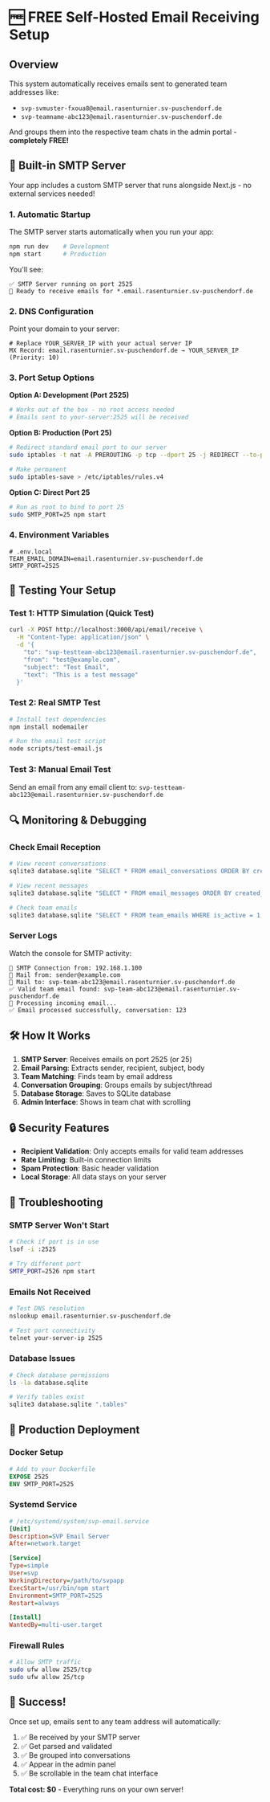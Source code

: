# 🆓 FREE Self-Hosted Email Receiving Setup

## Overview
This system automatically receives emails sent to generated team addresses like:
- `svp-svmuster-fxoua8@email.rasenturnier.sv-puschendorf.de`
- `svp-teamname-abc123@email.rasenturnier.sv-puschendorf.de`

And groups them into the respective team chats in the admin portal - **completely FREE!**

## 🚀 Built-in SMTP Server

Your app includes a custom SMTP server that runs alongside Next.js - no external services needed!

### 1. Automatic Startup

The SMTP server starts automatically when you run your app:

```bash
npm run dev    # Development
npm start      # Production
```

You'll see:
```
✅ SMTP Server running on port 2525
📧 Ready to receive emails for *.email.rasenturnier.sv-puschendorf.de
```

### 2. DNS Configuration

Point your domain to your server:

```dns
# Replace YOUR_SERVER_IP with your actual server IP
MX Record: email.rasenturnier.sv-puschendorf.de → YOUR_SERVER_IP (Priority: 10)
```

### 3. Port Setup Options

**Option A: Development (Port 2525)**
```bash
# Works out of the box - no root access needed
# Emails sent to your-server:2525 will be received
```

**Option B: Production (Port 25)**
```bash
# Redirect standard email port to our server
sudo iptables -t nat -A PREROUTING -p tcp --dport 25 -j REDIRECT --to-port 2525

# Make permanent
sudo iptables-save > /etc/iptables/rules.v4
```

**Option C: Direct Port 25**
```bash
# Run as root to bind to port 25
sudo SMTP_PORT=25 npm start
```

### 4. Environment Variables

```env
# .env.local
TEAM_EMAIL_DOMAIN=email.rasenturnier.sv-puschendorf.de
SMTP_PORT=2525
```

## 🧪 Testing Your Setup

### Test 1: HTTP Simulation (Quick Test)

```bash
curl -X POST http://localhost:3000/api/email/receive \
  -H "Content-Type: application/json" \
  -d '{
    "to": "svp-testteam-abc123@email.rasenturnier.sv-puschendorf.de",
    "from": "test@example.com", 
    "subject": "Test Email",
    "text": "This is a test message"
  }'
```

### Test 2: Real SMTP Test

```bash
# Install test dependencies
npm install nodemailer

# Run the email test script
node scripts/test-email.js
```

### Test 3: Manual Email Test

Send an email from any email client to:
`svp-testteam-abc123@email.rasenturnier.sv-puschendorf.de`

## 🔍 Monitoring & Debugging

### Check Email Reception

```bash
# View recent conversations
sqlite3 database.sqlite "SELECT * FROM email_conversations ORDER BY created_at DESC LIMIT 5;"

# View recent messages  
sqlite3 database.sqlite "SELECT * FROM email_messages ORDER BY created_at DESC LIMIT 10;"

# Check team emails
sqlite3 database.sqlite "SELECT * FROM team_emails WHERE is_active = 1;"
```

### Server Logs

Watch the console for SMTP activity:
```
📧 SMTP Connection from: 192.168.1.100
📧 Mail from: sender@example.com
📧 Mail to: svp-team-abc123@email.rasenturnier.sv-puschendorf.de
✅ Valid team email found: svp-team-abc123@email.rasenturnier.sv-puschendorf.de
📧 Processing incoming email...
✅ Email processed successfully, conversation: 123
```

## 🛠️ How It Works

1. **SMTP Server**: Receives emails on port 2525 (or 25)
2. **Email Parsing**: Extracts sender, recipient, subject, body
3. **Team Matching**: Finds team by email address
4. **Conversation Grouping**: Groups emails by subject/thread
5. **Database Storage**: Saves to SQLite database
6. **Admin Interface**: Shows in team chat with scrolling

## 🔒 Security Features

- **Recipient Validation**: Only accepts emails for valid team addresses
- **Rate Limiting**: Built-in connection limits
- **Spam Protection**: Basic header validation
- **Local Storage**: All data stays on your server

## 🚨 Troubleshooting

### SMTP Server Won't Start
```bash
# Check if port is in use
lsof -i :2525

# Try different port
SMTP_PORT=2526 npm start
```

### Emails Not Received
```bash
# Test DNS resolution
nslookup email.rasenturnier.sv-puschendorf.de

# Test port connectivity
telnet your-server-ip 2525
```

### Database Issues
```bash
# Check database permissions
ls -la database.sqlite

# Verify tables exist
sqlite3 database.sqlite ".tables"
```

## 🎯 Production Deployment

### Docker Setup
```dockerfile
# Add to your Dockerfile
EXPOSE 2525
ENV SMTP_PORT=2525
```

### Systemd Service
```ini
# /etc/systemd/system/svp-email.service
[Unit]
Description=SVP Email Server
After=network.target

[Service]
Type=simple
User=svp
WorkingDirectory=/path/to/svpapp
ExecStart=/usr/bin/npm start
Environment=SMTP_PORT=2525
Restart=always

[Install]
WantedBy=multi-user.target
```

### Firewall Rules
```bash
# Allow SMTP traffic
sudo ufw allow 2525/tcp
sudo ufw allow 25/tcp
```

## 🎉 Success!

Once set up, emails sent to any team address will automatically:
1. ✅ Be received by your SMTP server
2. ✅ Get parsed and validated
3. ✅ Be grouped into conversations
4. ✅ Appear in the admin panel
5. ✅ Be scrollable in the team chat interface

**Total cost: $0** - Everything runs on your own server!